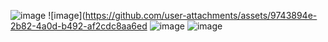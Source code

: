 ![image](https://github.com/user-attachments/assets/df39a66a-774b-4acd-bcf8-aabee483bacb)
![image](https://github.com/user-attachments/assets/9743894e-2b82-4a0d-b492-af2cdc8aa6ed 
![image](https://github.com/user-attachments/assets/85af3d44-f01e-47e9-8fc8-ee7d06cd5116)
![image](https://github.com/user-attachments/assets/956a483e-5742-4300-b7c0-7d674521c591)




